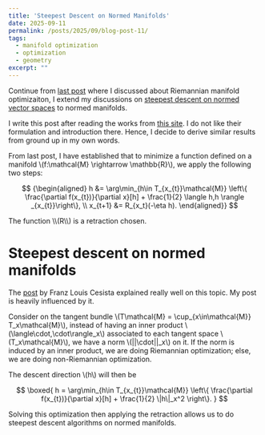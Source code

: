 ```yaml
---
title: 'Steepest Descent on Normed Manifolds'
date: 2025-09-11
permalink: /posts/2025/09/blog-post-11/
tags:
  - manifold optimization
  - optimization
  - geometry
excerpt: ""
---
```


Continue from [last post](/posts/2025/09/blog-post-10/) where I discussed about Riemannian manifold optimizaiton, I extend my discussions on [steepest descent on normed vector spaces](/posts/2025/09/blog-post-07/) to normed manifolds.

I write this post after reading the works from [this site](https://docs.modula.systems/algorithms/manifold/). I do not like their formulation and introduction there. Hence, I decide to derive similar results from ground up in my own words.


From last post, I have established that to minimize a function defined on a manifold \\(f:\mathcal{M} \rightarrow \mathbb{R}\\), we apply the following two steps:
<p>

$$
{\begin{aligned}
    h &= \arg\min_{h\in T_{x_{t}}\mathcal{M}} \left\{ \frac{\partial f(x_{t})}{\partial x}[h] + \frac{1}{2} \langle h,h \rangle _{x_{t}}\right\}, \\
    x_{t+1} &= R_{x_t}(-\eta h).
\end{aligned}}
$$
</p>
The function \\(R\\) is a retraction chosen.

# Steepest descent on normed manifolds
The [post](https://leloykun.github.io/ponder/steepest-descent-non-riemannian/) by Franz Louis Cesista explained really well on this topic. My post is heavily influenced by it.

Consider on the tangent bundle \\(T\mathcal{M} = \cup_{x\in\mathcal{M}} T_x\mathcal{M}\\), instead of having an inner product \\(\langle\cdot,\cdot\rangle_x\\) associated to each tangent space \\(T_x\mathcal{M}\\), we have a norm \\(\|\|\cdot\|\|_x\\) on it. If the norm is induced by an inner product, we are doing Riemannian optimization; else, we are doing non-Riemannian optimization.

The descent direction \\(h\\) will then be
<p>

$$
\boxed{
    h = \arg\min_{h\in T_{x_{t}}\mathcal{M}} \left\{ \frac{\partial f(x_{t})}{\partial x}[h] + \frac{1}{2} \|h\|_x^2 \right\}.
}
$$
</p>
Solving this optimization then applying the retraction allows us to do steepest descent algorithms on normed manifolds.

